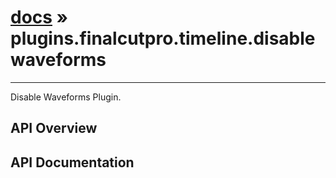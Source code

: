 # [docs](index.md) » plugins.finalcutpro.timeline.disablewaveforms
---

Disable Waveforms Plugin.

## API Overview

## API Documentation

